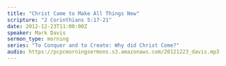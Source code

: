 ```yaml
---
title: "Christ Came to Make All Things New"
scripture: "2 Corinthians 5:17-21"
date: 2012-12-23T11:00:00Z
speaker: Mark Davis
sermon_type: morning
series: "To Conquer and to Create: Why did Christ Come?"
audio: https://pcpcmorningsermons.s3.amazonaws.com/20121223_davis.mp3 
---
```



